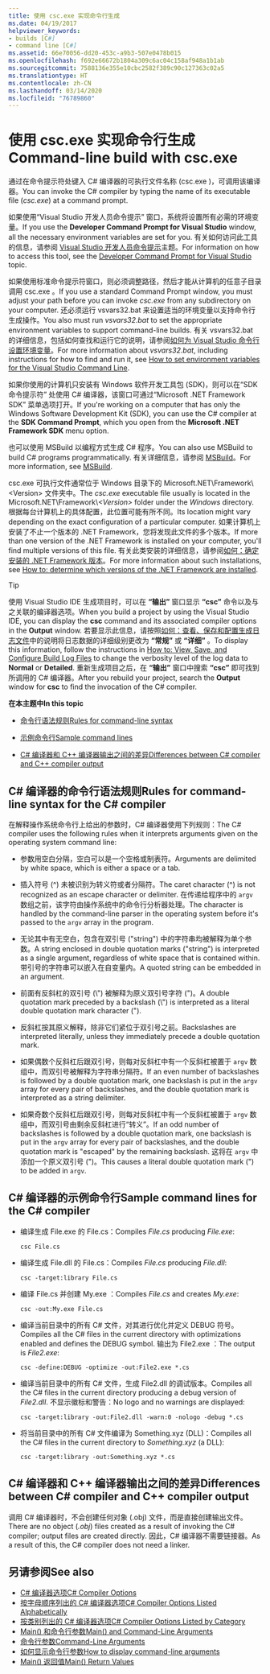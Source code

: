 ```yaml
---
title: 使用 csc.exe 实现命令行生成
ms.date: 04/19/2017
helpviewer_keywords:
- builds [C#]
- command line [C#]
ms.assetid: 66e70056-dd20-453c-a9b3-507e0478b015
ms.openlocfilehash: f692e66672b1804a309c6ac04c158af948a1b1ab
ms.sourcegitcommit: 7588136e355e10cbc2582f389c90c127363c02a5
ms.translationtype: HT
ms.contentlocale: zh-CN
ms.lasthandoff: 03/14/2020
ms.locfileid: "76789860"
---
```

# <a name="command-line-build-with-cscexe"></a><span data-ttu-id="6f6ad-102">使用 csc.exe 实现命令行生成</span><span class="sxs-lookup"><span data-stu-id="6f6ad-102">Command-line build with csc.exe</span></span>

<span data-ttu-id="6f6ad-103">通过在命令提示符处键入 C# 编译器的可执行文件名称 (csc.exe  )，可调用该编译器。</span><span class="sxs-lookup"><span data-stu-id="6f6ad-103">You can invoke the C# compiler by typing the name of its executable file (*csc.exe*) at a command prompt.</span></span>

<span data-ttu-id="6f6ad-104">如果使用“Visual Studio 开发人员命令提示”  窗口，系统将设置所有必需的环境变量。</span><span class="sxs-lookup"><span data-stu-id="6f6ad-104">If you use the **Developer Command Prompt for Visual Studio** window, all the necessary environment variables are set for you.</span></span> <span data-ttu-id="6f6ad-105">有关如何访问此工具的信息，请参阅 [Visual Studio 开发人员命令提示](../../../framework/tools/developer-command-prompt-for-vs.md)主题。</span><span class="sxs-lookup"><span data-stu-id="6f6ad-105">For information on how to access this tool, see the [Developer Command Prompt for Visual Studio](../../../framework/tools/developer-command-prompt-for-vs.md) topic.</span></span>

<span data-ttu-id="6f6ad-106">如果使用标准命令提示符窗口，则必须调整路径，然后才能从计算机的任意子目录调用 csc.exe  。</span><span class="sxs-lookup"><span data-stu-id="6f6ad-106">If you use a standard Command Prompt window, you must adjust your path before you can invoke *csc.exe* from any subdirectory on your computer.</span></span> <span data-ttu-id="6f6ad-107">还必须运行 vsvars32.bat  来设置适当的环境变量以支持命令行生成操作。</span><span class="sxs-lookup"><span data-stu-id="6f6ad-107">You also must run *vsvars32.bat* to set the appropriate environment variables to support command-line builds.</span></span> <span data-ttu-id="6f6ad-108">有关 vsvars32.bat  的详细信息，包括如何查找和运行它的说明，请参阅[如何为 Visual Studio 命令行设置环境变量](./how-to-set-environment-variables-for-the-visual-studio-command-line.md)。</span><span class="sxs-lookup"><span data-stu-id="6f6ad-108">For more information about *vsvars32.bat*, including instructions for how to find and run it, see [How to set environment variables for the Visual Studio Command Line](./how-to-set-environment-variables-for-the-visual-studio-command-line.md).</span></span>

<span data-ttu-id="6f6ad-109">如果你使用的计算机只安装有 Windows 软件开发工具包 (SDK)，则可以在“SDK 命令提示符”  处使用 C# 编译器，该窗口可通过“Microsoft .NET Framework SDK”  菜单选项打开。</span><span class="sxs-lookup"><span data-stu-id="6f6ad-109">If you're working on a computer that has only the Windows Software Development Kit (SDK), you can use the C# compiler at the **SDK Command Prompt**, which you open from the **Microsoft .NET Framework SDK** menu option.</span></span>

<span data-ttu-id="6f6ad-110">也可以使用 MSBuild 以编程方式生成 C# 程序。</span><span class="sxs-lookup"><span data-stu-id="6f6ad-110">You can also use MSBuild to build C# programs programmatically.</span></span> <span data-ttu-id="6f6ad-111">有关详细信息，请参阅 [MSBuild](/visualstudio/msbuild/msbuild)。</span><span class="sxs-lookup"><span data-stu-id="6f6ad-111">For more information, see [MSBuild](/visualstudio/msbuild/msbuild).</span></span>

<span data-ttu-id="6f6ad-112">csc.exe 可执行文件通常位于 Windows 目录下的 Microsoft.NET\Framework\\\<Version> 文件夹中。</span><span class="sxs-lookup"><span data-stu-id="6f6ad-112">The *csc.exe* executable file usually is located in the Microsoft.NET\Framework\\*\<Version>* folder under the *Windows* directory.</span></span> <span data-ttu-id="6f6ad-113">根据每台计算机上的具体配置，此位置可能有所不同。</span><span class="sxs-lookup"><span data-stu-id="6f6ad-113">Its location might vary depending on the exact configuration of a particular computer.</span></span> <span data-ttu-id="6f6ad-114">如果计算机上安装了不止一个版本的 .NET Framework，您将发现此文件的多个版本。</span><span class="sxs-lookup"><span data-stu-id="6f6ad-114">If more than one version of the .NET Framework is installed on your computer, you'll find multiple versions of this file.</span></span> <span data-ttu-id="6f6ad-115">有关此类安装的详细信息，请参阅[如何：确定安装的 .NET Framework 版本](../../../framework/migration-guide/how-to-determine-which-versions-are-installed.md)。</span><span class="sxs-lookup"><span data-stu-id="6f6ad-115">For more information about such installations, see [How to: determine which versions of the .NET Framework are installed](../../../framework/migration-guide/how-to-determine-which-versions-are-installed.md).</span></span>

> [!TIP]
> <span data-ttu-id="6f6ad-116">使用 Visual Studio IDE 生成项目时，可以在 **“输出”** 窗口显示 **“csc”** 命令以及与之关联的编译器选项。</span><span class="sxs-lookup"><span data-stu-id="6f6ad-116">When you build a project by using the Visual Studio IDE, you can display the **csc** command and its associated compiler options in the **Output** window.</span></span> <span data-ttu-id="6f6ad-117">若要显示此信息，请按照[如何：查看、保存和配置生成日志文件](/visualstudio/ide/how-to-view-save-and-configure-build-log-files#to-change-the-amount-of-information-included-in-the-build-log)中的说明将日志数据的详细级别更改为 **“常规”** 或 **“详细”** 。</span><span class="sxs-lookup"><span data-stu-id="6f6ad-117">To display this information, follow the instructions in [How to: View, Save, and Configure Build Log Files](/visualstudio/ide/how-to-view-save-and-configure-build-log-files#to-change-the-amount-of-information-included-in-the-build-log) to change the verbosity level of the log data to **Normal** or **Detailed**.</span></span> <span data-ttu-id="6f6ad-118">重新生成项目之后，在 **“输出”** 窗口中搜索 **“csc”** 即可找到所调用的 C# 编译器。</span><span class="sxs-lookup"><span data-stu-id="6f6ad-118">After you rebuild your project, search the **Output** window for **csc** to find the invocation of the C# compiler.</span></span>

 <span data-ttu-id="6f6ad-119">**在本主题中**</span><span class="sxs-lookup"><span data-stu-id="6f6ad-119">**In this topic**</span></span>

- [<span data-ttu-id="6f6ad-120">命令行语法规则</span><span class="sxs-lookup"><span data-stu-id="6f6ad-120">Rules for command-line syntax</span></span>](#rules-for-command-line-syntax-for-the-c-compiler)

- [<span data-ttu-id="6f6ad-121">示例命令行</span><span class="sxs-lookup"><span data-stu-id="6f6ad-121">Sample command lines</span></span>](#sample-command-lines-for-the-c-compiler)

- [<span data-ttu-id="6f6ad-122">C# 编译器和 C++ 编译器输出之间的差异</span><span class="sxs-lookup"><span data-stu-id="6f6ad-122">Differences between C# compiler and C++ compiler output</span></span>](#differences-between-c-compiler-and-c-compiler-output)

## <a name="rules-for-command-line-syntax-for-the-c-compiler"></a><span data-ttu-id="6f6ad-123">C# 编译器的命令行语法规则</span><span class="sxs-lookup"><span data-stu-id="6f6ad-123">Rules for command-line syntax for the C# compiler</span></span>

<span data-ttu-id="6f6ad-124">在解释操作系统命令行上给出的参数时，C# 编译器使用下列规则：</span><span class="sxs-lookup"><span data-stu-id="6f6ad-124">The C# compiler uses the following rules when it interprets arguments given on the operating system command line:</span></span>

- <span data-ttu-id="6f6ad-125">参数用空白分隔，空白可以是一个空格或制表符。</span><span class="sxs-lookup"><span data-stu-id="6f6ad-125">Arguments are delimited by white space, which is either a space or a tab.</span></span>

- <span data-ttu-id="6f6ad-126">插入符号 (^) 未被识别为转义符或者分隔符。</span><span class="sxs-lookup"><span data-stu-id="6f6ad-126">The caret character (^) is not recognized as an escape character or delimiter.</span></span> <span data-ttu-id="6f6ad-127">在传递给程序中的 `argv` 数组之前，该字符由操作系统中的命令行分析器处理。</span><span class="sxs-lookup"><span data-stu-id="6f6ad-127">The character is handled by the command-line parser in the operating system before it's passed to the `argv` array in the program.</span></span>

- <span data-ttu-id="6f6ad-128">无论其中有无空白，包含在双引号 ("string") 中的字符串均被解释为单个参数。</span><span class="sxs-lookup"><span data-stu-id="6f6ad-128">A string enclosed in double quotation marks ("string") is interpreted as a single argument, regardless of white space that is contained within.</span></span> <span data-ttu-id="6f6ad-129">带引号的字符串可以嵌入在自变量内。</span><span class="sxs-lookup"><span data-stu-id="6f6ad-129">A quoted string can be embedded in an argument.</span></span>

- <span data-ttu-id="6f6ad-130">前面有反斜杠的双引号 (\\") 被解释为原义双引号字符 (")。</span><span class="sxs-lookup"><span data-stu-id="6f6ad-130">A double quotation mark preceded by a backslash (\\") is interpreted as a literal double quotation mark character (").</span></span>

- <span data-ttu-id="6f6ad-131">反斜杠按其原义解释，除非它们紧位于双引号之前。</span><span class="sxs-lookup"><span data-stu-id="6f6ad-131">Backslashes are interpreted literally, unless they immediately precede a double quotation mark.</span></span>

- <span data-ttu-id="6f6ad-132">如果偶数个反斜杠后跟双引号，则每对反斜杠中有一个反斜杠被置于 `argv` 数组中，而双引号被解释为字符串分隔符。</span><span class="sxs-lookup"><span data-stu-id="6f6ad-132">If an even number of backslashes is followed by a double quotation mark, one backslash is put in the `argv` array for every pair of backslashes, and the double quotation mark is interpreted as a string delimiter.</span></span>

- <span data-ttu-id="6f6ad-133">如果奇数个反斜杠后跟双引号，则每对反斜杠中有一个反斜杠被置于 `argv` 数组中，而双引号由剩余反斜杠进行“转义”。</span><span class="sxs-lookup"><span data-stu-id="6f6ad-133">If an odd number of backslashes is followed by a double quotation mark, one backslash is put in the `argv` array for every pair of backslashes, and the double quotation mark is "escaped" by the remaining backslash.</span></span> <span data-ttu-id="6f6ad-134">这将在 `argv` 中添加一个原义双引号 (")。</span><span class="sxs-lookup"><span data-stu-id="6f6ad-134">This causes a literal double quotation mark (") to be added in `argv`.</span></span>

## <a name="sample-command-lines-for-the-c-compiler"></a><span data-ttu-id="6f6ad-135">C# 编译器的示例命令行</span><span class="sxs-lookup"><span data-stu-id="6f6ad-135">Sample command lines for the C# compiler</span></span>

- <span data-ttu-id="6f6ad-136">编译生成 File.exe 的 File.cs：</span><span class="sxs-lookup"><span data-stu-id="6f6ad-136">Compiles *File.cs* producing *File.exe*:</span></span>

  ```console
  csc File.cs
  ```

- <span data-ttu-id="6f6ad-137">编译生成 File.dll 的 File.cs：</span><span class="sxs-lookup"><span data-stu-id="6f6ad-137">Compiles *File.cs* producing *File.dll*:</span></span>

  ```console
  csc -target:library File.cs
  ```

- <span data-ttu-id="6f6ad-138">编译 File.cs  并创建 My.exe  ：</span><span class="sxs-lookup"><span data-stu-id="6f6ad-138">Compiles *File.cs* and creates *My.exe*:</span></span>

  ```console
  csc -out:My.exe File.cs
  ```

- <span data-ttu-id="6f6ad-139">编译当前目录中的所有 C# 文件，对其进行优化并定义 DEBUG 符号。</span><span class="sxs-lookup"><span data-stu-id="6f6ad-139">Compiles all the C# files in the current directory with optimizations enabled and defines the DEBUG symbol.</span></span> <span data-ttu-id="6f6ad-140">输出为 File2.exe  ：</span><span class="sxs-lookup"><span data-stu-id="6f6ad-140">The output is *File2.exe*:</span></span>

  ```console
  csc -define:DEBUG -optimize -out:File2.exe *.cs
  ```

- <span data-ttu-id="6f6ad-141">编译当前目录中的所有 C# 文件，生成 File2.dll  的调试版本。</span><span class="sxs-lookup"><span data-stu-id="6f6ad-141">Compiles all the C# files in the current directory producing a debug version of *File2.dll*.</span></span> <span data-ttu-id="6f6ad-142">不显示徽标和警告：</span><span class="sxs-lookup"><span data-stu-id="6f6ad-142">No logo and no warnings are displayed:</span></span>

  ```console
  csc -target:library -out:File2.dll -warn:0 -nologo -debug *.cs
  ```

- <span data-ttu-id="6f6ad-143">将当前目录中的所有 C# 文件编译为 Something.xyz  (DLL)：</span><span class="sxs-lookup"><span data-stu-id="6f6ad-143">Compiles all the C# files in the current directory to *Something.xyz* (a DLL):</span></span>

  ```console
  csc -target:library -out:Something.xyz *.cs
  ```

## <a name="differences-between-c-compiler-and-c-compiler-output"></a><span data-ttu-id="6f6ad-144">C# 编译器和 C++ 编译器输出之间的差异</span><span class="sxs-lookup"><span data-stu-id="6f6ad-144">Differences between C# compiler and C++ compiler output</span></span>

<span data-ttu-id="6f6ad-145">调用 C# 编译器时，不会创建任何对象 (.obj)  文件，而是直接创建输出文件。</span><span class="sxs-lookup"><span data-stu-id="6f6ad-145">There are no object (*.obj*) files created as a result of invoking the C# compiler; output files are created directly.</span></span> <span data-ttu-id="6f6ad-146">因此，C# 编译器不需要链接器。</span><span class="sxs-lookup"><span data-stu-id="6f6ad-146">As a result of this, the C# compiler does not need a linker.</span></span>

## <a name="see-also"></a><span data-ttu-id="6f6ad-147">另请参阅</span><span class="sxs-lookup"><span data-stu-id="6f6ad-147">See also</span></span>

- [<span data-ttu-id="6f6ad-148">C# 编译器选项</span><span class="sxs-lookup"><span data-stu-id="6f6ad-148">C# Compiler Options</span></span>](./index.md)
- [<span data-ttu-id="6f6ad-149">按字母顺序列出的 C# 编译器选项</span><span class="sxs-lookup"><span data-stu-id="6f6ad-149">C# Compiler Options Listed Alphabetically</span></span>](./listed-alphabetically.md)
- [<span data-ttu-id="6f6ad-150">按类别列出的 C# 编译器选项</span><span class="sxs-lookup"><span data-stu-id="6f6ad-150">C# Compiler Options Listed by Category</span></span>](./listed-by-category.md)
- [<span data-ttu-id="6f6ad-151">Main() 和命令行参数</span><span class="sxs-lookup"><span data-stu-id="6f6ad-151">Main() and Command-Line Arguments</span></span>](../../programming-guide/main-and-command-args/index.md)
- [<span data-ttu-id="6f6ad-152">命令行参数</span><span class="sxs-lookup"><span data-stu-id="6f6ad-152">Command-Line Arguments</span></span>](../../programming-guide/main-and-command-args/command-line-arguments.md)
- [<span data-ttu-id="6f6ad-153">如何显示命令行参数</span><span class="sxs-lookup"><span data-stu-id="6f6ad-153">How to display command-line arguments</span></span>](../../programming-guide/main-and-command-args/how-to-display-command-line-arguments.md)
- [<span data-ttu-id="6f6ad-154">Main() 返回值</span><span class="sxs-lookup"><span data-stu-id="6f6ad-154">Main() Return Values</span></span>](../../programming-guide/main-and-command-args/main-return-values.md)
